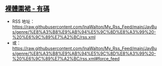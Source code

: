 ## [裸體圍裙 - 有碼](https://www.javbus.com/genre/2s)
 - RSS 地址：https://raw.githubusercontent.com/InaWalton/My_Rss_Feed/main/JavBus/genre/%E8%A3%B8%E9%AB%94%E5%9C%8D%E8%A3%99%20-%20%E6%9C%89%E7%A2%BC/rss.xml
 - 或：https://raw.githubusercontent.com/InaWalton/My_Rss_Feed/main/JavBus/genre/%E8%A3%B8%E9%AB%94%E5%9C%8D%E8%A3%99%20-%20%E6%9C%89%E7%A2%BC/rss.xml#force_feed